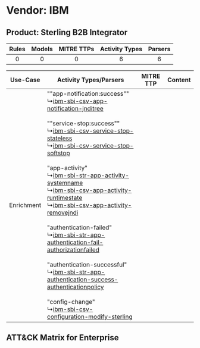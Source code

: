 Vendor: IBM
===========
Product: Sterling B2B Integrator
--------------------------------
| Rules | Models | MITRE TTPs | Activity Types | Parsers |
|:-----:|:------:|:----------:|:--------------:|:-------:|
|   0   |   0    |     0      |       6        |    6    |

|  Use-Case  | Activity Types/Parsers    | MITRE TTP | Content    |
|:----------:| ---- | --------- | ---- |
| Enrichment |  ""app-notification:success""<br> ↳[ibm-sbi-csv-app-notification-jnditree](Ps/pC_ibmsbicsvappnotificationjnditree.md)<br><br> ""service-stop:success""<br> ↳[ibm-sbi-csv-service-stop-stateless](Ps/pC_ibmsbicsvservicestopstateless.md)<br> ↳[ibm-sbi-csv-service-stop-softstop](Ps/pC_ibmsbicsvservicestopsoftstop.md)<br><br> "app-activity"<br> ↳[ibm-sbi-str-app-activity-systemname](Ps/pC_ibmsbistrappactivitysystemname.md)<br> ↳[ibm-sbi-csv-app-activity-runtimestate](Ps/pC_ibmsbicsvappactivityruntimestate.md)<br> ↳[ibm-sbi-csv-app-activity-removejndi](Ps/pC_ibmsbicsvappactivityremovejndi.md)<br><br> "authentication-failed"<br> ↳[ibm-sbi-str-app-authentication-fail-authorizationfailed](Ps/pC_ibmsbistrappauthenticationfailauthorizationfailed.md)<br><br> "authentication-successful"<br> ↳[ibm-sbi-str-app-authentication-success-authenticationpolicy](Ps/pC_ibmsbistrappauthenticationsuccessauthenticationpolicy.md)<br><br> "config-change"<br> ↳[ibm-sbi-csv-configuration-modify-sterling](Ps/pC_ibmsbicsvconfigurationmodifysterling.md)<br> |    | [](RM/r_m_ibm_sterling_b2b_integrator_Enrichment.md) |

ATT&CK Matrix for Enterprise
----------------------------

